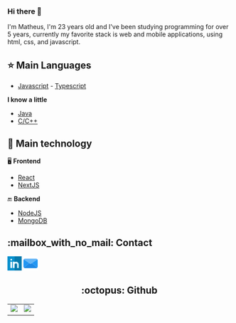 <h3> Hi there 👋 </h3>
I'm Matheus, I'm 23 years old and I've been studying programming for over 5 years, currently my favorite stack is web and mobile applications, using html, css, and javascript.

## :star: Main Languages
 - [Javascript](https://developer.mozilla.org/pt-BR/docs/Web/JavaScript) - [Typescript](https://www.typescriptlang.org/)

 __I know a little__
   - [Java](https://www.java.com/pt-BR/)
   - [C/C++](https://pt.wikipedia.org/wiki/C%2B%2B)

## :test_tube: Main technology
:desktop_computer: __Frontend__
 - [React](https://pt-br.reactjs.org/)
 - [NextJS](https://nextjs.org/)
 
:end: __Backend__
 - [NodeJS](https://nodejs.org/en/)
 - [MongoDB](https://www.mongodb.com/)

<h2> 	:mailbox_with_no_mail: Contact </h2>
<contact>
 <a href="https://www.linkedin.com/in/matheus-p-agostinho/" target="_blank"><img alt="Linkedin" src="/images/linkedin.png" title="Linkedin"></a>
 <a href="mailto:mat.matheus_pa@hotmail.com" target="_blank"><img alt="Email" src="/images/email.png" title="Email"></a>
</contact>

<p></p>

<center>
 <h2> :octopus: Github </h2>
 <table>
   <td>
     <img src="https://github-readme-stats.vercel.app/api?username=themath123&theme=dark&show_icons=true">   
   </td>
   <td>
     <img src="https://github-readme-stats.vercel.app/api/top-langs/?username=anuraghazra&theme=dark&layout=compact&exclude_repo=exerciciosemc&langs_count=10">
   </td>
 </table>
</center>
